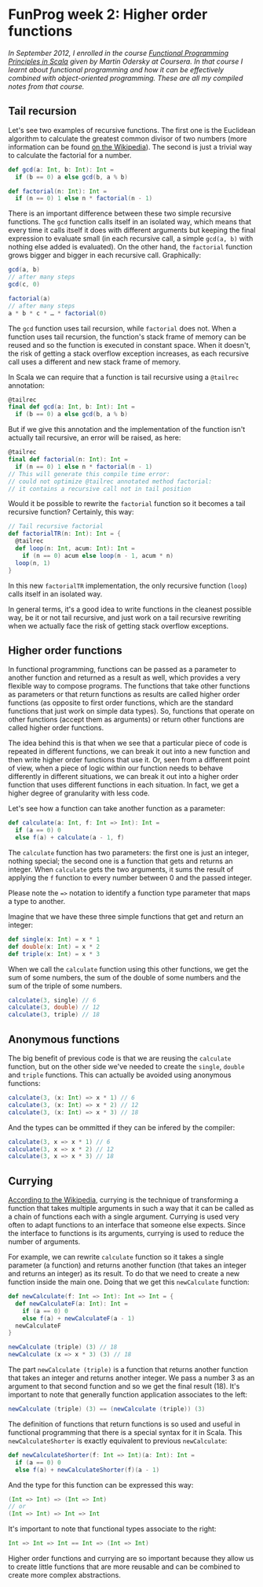 # FunProg week 2: Higher order functions

_In September 2012, I enrolled in the course [Functional Programming Principles in Scala][01] given by Martin Odersky at Coursera. In that course I learnt about functional programming and how it can be effectively combined with object-oriented programming. These are all my compiled notes from that course._

## Tail recursion

Let's see two examples of recursive functions. The first one is the Euclidean algorithm to calculate the greatest common divisor of two numbers (more information can be found [on the Wikipedia][21]). The second is just a trivial way to calculate the factorial for a number.

```scala
def gcd(a: Int, b: Int): Int =
  if (b == 0) a else gcd(b, a % b) 

def factorial(n: Int): Int =
  if (n == 0) 1 else n * factorial(n - 1)
```

There is an important difference between these two simple recursive functions. The `gcd` function calls itself in an isolated way, which means that every time it calls itself it does with different arguments but keeping the final expression to evaluate small (in each recursive call, a simple `gcd(a, b)` with nothing else added is evaluated). On the other hand, the `factorial` function grows bigger and bigger in each recursive call. Graphically:

```scala
gcd(a, b)
// after many steps
gcd(c, 0)

factorial(a)
// after many steps
a * b * c * … * factorial(0)
```

The `gcd` function uses tail recursion, while `factorial` does not. When a function uses tail recursion, the function's stack frame of memory can be reused and so the function is executed in constant space. When it doesn't, the risk of getting a stack overflow exception increases, as each recursive call uses a different and new stack frame of memory.

In Scala we can require that a function is tail recursive using a `@tailrec` annotation:

```scala
@tailrec
final def gcd(a: Int, b: Int): Int =
  if (b == 0) a else gcd(b, a % b)
```

But if we give this annotation and the implementation of the function isn't actually tail recursive, an error will be raised, as here:

```scala
@tailrec
final def factorial(n: Int): Int =
  if (n == 0) 1 else n * factorial(n - 1)
// This will generate this compile time error:
// could not optimize @tailrec annotated method factorial: 
// it contains a recursive call not in tail position
```

Would it be possible to rewrite the `factorial` function so it becomes a tail recursive function? Certainly, this way:

```scala
// Tail recursive factorial
def factorialTR(n: Int): Int = {
  @tailrec
  def loop(n: Int, acum: Int): Int =
	if (n == 0) acum else loop(n - 1, acum * n)
  loop(n, 1)
}
```

In this new `factorialTR` implementation, the only recursive function (`loop`) calls itself in an isolated way.

In general terms, it's a good idea to write functions in the cleanest possible way, be it or not tail recursive, and just work on a tail recursive rewriting when we actually face the risk of getting stack overflow exceptions.

## Higher order functions

In functional programming, functions can be passed as a parameter to another function and returned as a result as well, which provides a very flexible way to compose programs. The functions that take other functions as parameters or that return functions as results are called higher order functions (as opposite to first order functions, which are the standard functions that just work on simple data types). So, functions that operate on other functions (accept them as arguments) or return other functions are called higher order functions. 

The idea behind this is that when we see that a particular piece of code is repeated in different functions, we can break it out into a new function and then write higher order functions that use it. Or, seen from a different point of view, when a piece of logic within our function needs to behave differently in different situations, we can break it out into a higher order function that uses different functions in each situation. In fact,  we get a higher degree of granularity with less code.

Let's see how a function can take another function as a parameter:

```scala
def calculate(a: Int, f: Int => Int): Int =
  if (a == 0) 0
  else f(a) + calculate(a - 1, f)
```

The `calculate` function has two parameters: the first one is just an integer, nothing special; the second one is a function that gets and returns an integer. When `calculate` gets the two arguments, it sums the result of applying the `f` function to every number between 0 and the passed integer. 

Please note the `=>` notation to identify a function type parameter that maps a type to another.

Imagine that we have these three simple functions that get and return an integer:

```scala
def single(x: Int) = x * 1
def double(x: Int) = x * 2
def triple(x: Int) = x * 3
```

When we call the `calculate` function using this other functions, we get the sum of some numbers, the sum of the double of some numbers and the sum of the triple of some numbers.

```scala
calculate(3, single) // 6
calculate(3, double) // 12
calculate(3, triple) // 18
```

## Anonymous functions

The big benefit of previous code is that we are reusing the `calculate` function, but on the other side we've needed to create the `single`, `double` and `triple` functions. This can actually be avoided using anonymous functions:

```scala
calculate(3, (x: Int) => x * 1) // 6
calculate(3, (x: Int) => x * 2) // 12
calculate(3, (x: Int) => x * 3) // 18
```

And the types can be ommitted if they can be infered by the compiler:

```scala
calculate(3, x => x * 1) // 6
calculate(3, x => x * 2) // 12
calculate(3, x => x * 3) // 18
```

## Currying

[According to the Wikipedia][22], currying is the technique of transforming a function that takes multiple arguments in such a way that it can be called as a chain of functions each with a single argument. Currying is used very often to adapt functions to an interface that someone else expects. Since the interface to functions is its arguments, currying is used to reduce the number of arguments.

For example, we can rewrite `calculate` function so it takes a single parameter (a function) and returns another function (that takes an integer and returns an integer) as its result. To do that we need to create a new function inside the main one. Doing that we get this `newCalculate` function:

```scala
def newCalculate(f: Int => Int): Int => Int = {
  def newCalculateF(a: Int): Int =
	if (a == 0) 0
	else f(a) + newCalculateF(a - 1) 
  newCalculateF
}

newCalculate (triple) (3) // 18
newCalculate (x => x * 3) (3) // 18
```

The part `newCalculate (triple)` is a function that returns another function that takes an integer and returns another integer. We pass a number 3 as an argument to that second function and so we get the final result (18). It's important to note that generally function application associates to the left:

```scala
newCalculate (triple) (3) == (newCalculate (triple)) (3)
```

The definition of functions that return functions is so used and useful in functional programming that there is a special syntax for it in Scala. This `newCalculateShorter` is exactly equivalent to previous `newCalculate`:

```scala
def newCalculateShorter(f: Int => Int)(a: Int): Int =
  if (a == 0) 0
  else f(a) + newCalculateShorter(f)(a - 1)
```

And the type for this function can be expressed this way:

```scala
(Int => Int) => (Int => Int)
// or 
(Int => Int) => Int => Int
```

It's important to note that functional types associate to the right:

```scala
Int => Int => Int == Int => (Int => Int)
```

Higher order functions and currying are so important because they allow us to create little functions that are more reusable and can be combined to create more complex abstractions.

[01]: https://www.coursera.org/course/progfun
[21]: http://en.wikipedia.org/wiki/Euclidean_algorithm
[22]: http://en.wikipedia.org/wiki/Currying
